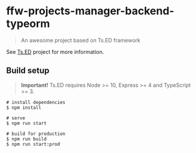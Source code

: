 # ffw-projects-manager-backend-typeorm

> An awesome project based on Ts.ED framework

See [Ts.ED](https://tsed.io) project for more information.

## Build setup

> **Important!** Ts.ED requires Node >= 10, Express >= 4 and TypeScript >= 3.

```batch
# install dependencies
$ npm install

# serve
$ npm run start

# build for production
$ npm run build
$ npm run start:prod
```
